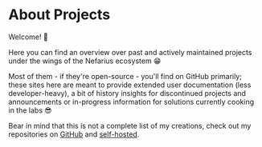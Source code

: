 # About Projects

Welcome! 👋

Here you can find an overview over past and actively maintained projects under the wings of the Nefarius ecosystem 😁

Most of them - if they're open-source - you'll find on GitHub primarily; these sites here are meant to provide extended user documentation (less developer-heavy), a bit of history insights for discontinued projects and announcements or in-progress information for solutions currently cooking in the labs 😎

Bear in mind that this is not a complete list of my creations, check out my repositories on [GitHub](https://github.com/nefarius?tab=repositories) and [self-hosted](https://git.nefarius.at/nefarius).
